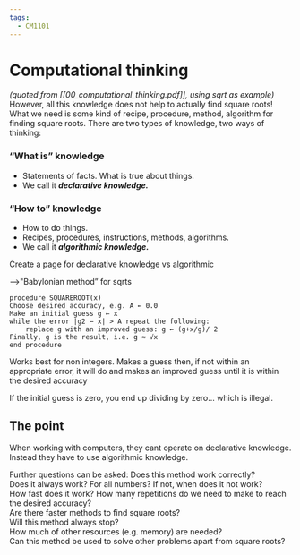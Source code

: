 ```yaml
---
tags:
  - CM1101
---
```

# Computational thinking
*(quoted from [[00_computational_thinking.pdf]], using sqrt as example)*
However, all this knowledge does not help to actually find square roots!
What we need is some kind of recipe, procedure, method, algorithm for finding square roots.
There are two types of knowledge, two ways of thinking:
### “What is” knowledge
-  Statements of facts. What is true about things.
-  We call it ***declarative knowledge.***
### “How to” knowledge
-  How to do things.
-  Recipes, procedures, instructions, methods, algorithms.
-  We call it ***algorithmic knowledge.***

Create a page for declarative knowledge vs algorithmic

-->"Babylonian method” for sqrts
```
procedure SQUAREROOT(x)
Choose desired accuracy, e.g. A ← 0.0
Make an initial guess g ← x
while the error |g2 − x| > A repeat the following:
	replace g with an improved guess: g ← (g+x/g)/ 2
Finally, g is the result, i.e. g ≈ √x
end procedure
```
Works best for non integers.
Makes a guess then, if not within an appropriate error, it will do and makes an improved guess until it is within the desired accuracy

If the initial guess is zero, you end up dividing by zero... which is illegal.
## The point
When working with computers, they cant operate on declarative knowledge. Instead they have to use algorithmic knowledge.

Further questions can be asked:
	Does this method work correctly?<br>Does it always work? For all numbers? If not, when does it not work?<br>How fast does it work? How many repetitions do we need to make to reach the desired accuracy?<br>Are there faster methods to find square roots?<br>Will this method always stop?<br>How much of other resources (e.g. memory) are needed?<br>Can this method be used to solve other problems apart from square roots?